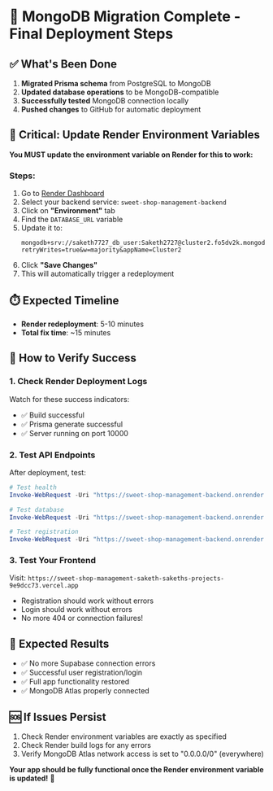 # 🚀 MongoDB Migration Complete - Final Deployment Steps

## ✅ What's Been Done
1. **Migrated Prisma schema** from PostgreSQL to MongoDB
2. **Updated database operations** to be MongoDB-compatible  
3. **Successfully tested** MongoDB connection locally
4. **Pushed changes** to GitHub for automatic deployment

## 🔧 Critical: Update Render Environment Variables

**You MUST update the environment variable on Render for this to work:**

### Steps:
1. Go to [Render Dashboard](https://dashboard.render.com/)
2. Select your backend service: `sweet-shop-management-backend`
3. Click on **"Environment"** tab
4. Find the `DATABASE_URL` variable
5. Update it to:
   ```
   mongodb+srv://saketh7727_db_user:Saketh2727@cluster2.fo5dv2k.mongodb.net/sweet_shop_db?retryWrites=true&w=majority&appName=Cluster2
   ```
6. Click **"Save Changes"**
7. This will automatically trigger a redeployment

## ⏱️ Expected Timeline
- **Render redeployment**: 5-10 minutes
- **Total fix time**: ~15 minutes

## 🧪 How to Verify Success

### 1. Check Render Deployment Logs
Watch for these success indicators:
- ✅ Build successful 
- ✅ Prisma generate successful
- ✅ Server running on port 10000

### 2. Test API Endpoints
After deployment, test:
```powershell
# Test health
Invoke-WebRequest -Uri "https://sweet-shop-management-backend.onrender.com/api/health"

# Test database
Invoke-WebRequest -Uri "https://sweet-shop-management-backend.onrender.com/api/db-test"

# Test registration
Invoke-WebRequest -Uri "https://sweet-shop-management-backend.onrender.com/api/auth/register" -Method POST -ContentType "application/json" -Body '{"email":"test@example.com","password":"password123","name":"Test User"}'
```

### 3. Test Your Frontend
Visit: `https://sweet-shop-management-saketh-sakeths-projects-9e9dcc73.vercel.app`
- Registration should work without errors
- Login should work without errors
- No more 404 or connection failures!

## 🎯 Expected Results
- ✅ No more Supabase connection errors
- ✅ Successful user registration/login
- ✅ Full app functionality restored
- ✅ MongoDB Atlas properly connected

## 🆘 If Issues Persist
1. Check Render environment variables are exactly as specified
2. Check Render build logs for any errors
3. Verify MongoDB Atlas network access is set to "0.0.0.0/0" (everywhere)

**Your app should be fully functional once the Render environment variable is updated!** 🎉